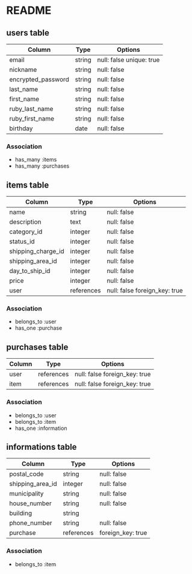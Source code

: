 # README

## users table

| Column                | Type       | Options                  |
|-----------------------|------------|--------------------------|
| email                 | string     | null: false unique: true |
| nickname              | string     | null: false              |
| encrypted_password    | string     | null: false              |
| last_name             | string     | null: false              |
| first_name            | string     | null: false              |
| ruby_last_name        | string     | null: false              |
| ruby_first_name       | string     | null: false              |
| birthday              | date       | null: false              |

### Association

* has_many :items
* has_many :purchases

## items table

| Column               | Type        | Options                        |
|----------------------|-------------|--------------------------------|
| name                 | string      | null: false                    |
| description          | text        | null: false                    |
| category_id          | integer     | null: false                    |
| status_id            | integer     | null: false                    |
| shipping_charge_id   | integer     | null: false                    |
| shipping_area_id     | integer     | null: false                    |
| day_to_ship_id       | integer     | null: false                    |
| price                | integer     | null: false                    |
| user                 | references  | null: false foreign_key: true  |

### Association

* belongs_to :user
* has_one :purchase

## purchases table

| Column          | Type        | Options                       |
|-----------------|-------------|-------------------------------|
| user            | references  | null: false foreign_key: true |
| item            | references  | null: false foreign_key: true |

### Association

* belongs_to :user
* belongs_to :item
* has_one :information

## informations table

| Column            | Type        | Options           |
|-------------------|-------------|-------------------|
| postal_code       | string      | null: false       |
| shipping_area_id  | integer     | null: false       |
| municipality      | string      | null: false       |
| house_number      | string      | null: false       |
| building          | string      |                   |
| phone_number      | string      | null: false       |
| purchase          | references  | foreign_key: true |

### Association

* belongs_to :item